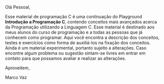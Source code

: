 Olá Pessoal,

Esse material de programação C é uma continuação do Playground <b>Introdução a Programação C</b>, contendo conceitos mais avançados acerca da Programação utilizando a Linguagem C. Esse material é destinado aos meus alunos do curso de programação e a todas as pessoas que já conhecem como programar.
Aqui você encontra a descrição dos conceitos, testes e exercícios como forma de auxiliá-los na fixação dos conceitos. Ainda é um material experimental, portanto sujeito a alterações. Caso encontre algum problema ou sugestão sintam-se livres em entrar em contato para que possamos avaliar e realizar as alterações.

Aproveitem,

Marco Vaz
